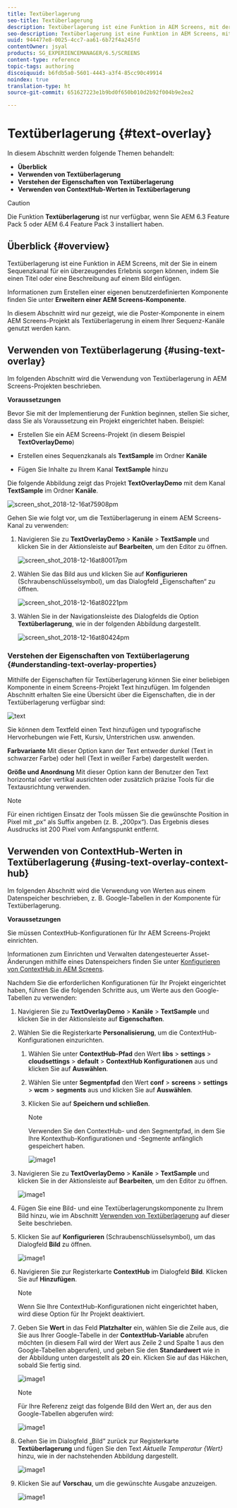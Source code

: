 ```yaml
---
title: Textüberlagerung
seo-title: Textüberlagerung
description: Textüberlagerung ist eine Funktion in AEM Screens, mit der Sie in einem Sequenzkanal für ein überzeugendes Erlebnis sorgen können, indem Sie einen Titel oder eine Beschreibung auf einem Bild einfügen. Auf dieser Seite erfahren Sie mehr.
seo-description: Textüberlagerung ist eine Funktion in AEM Screens, mit der Sie in einem Sequenzkanal für ein überzeugendes Erlebnis sorgen können, indem Sie einen Titel oder eine Beschreibung auf einem Bild einfügen. Auf dieser Seite erfahren Sie mehr.
uuid: 944477e8-0025-4cc7-aa61-6b72f4a245fd
contentOwner: jsyal
products: SG_EXPERIENCEMANAGER/6.5/SCREENS
content-type: reference
topic-tags: authoring
discoiquuid: b6fdb5a0-5601-4443-a3f4-85cc90c49914
noindex: true
translation-type: ht
source-git-commit: 651627223e1b9bd0f650b010d2b92f004b9e2ea2

---
```



# Textüberlagerung {#text-overlay}

In diesem Abschnitt werden folgende Themen behandelt:

* **Überblick**
* **Verwenden von Textüberlagerung**
* **Verstehen der Eigenschaften von Textüberlagerung**
* **Verwenden von ContextHub-Werten in Textüberlagerung**

>[!CAUTION]
>
>Die Funktion **Textüberlagerung** ist nur verfügbar, wenn Sie AEM 6.3 Feature Pack 5 oder AEM 6.4 Feature Pack 3 installiert haben.

## Überblick {#overview}

Textüberlagerung ist eine Funktion in AEM Screens, mit der Sie in einem Sequenzkanal für ein überzeugendes Erlebnis sorgen können, indem Sie einen Titel oder eine Beschreibung auf einem Bild einfügen.

Informationen zum Erstellen einer eigenen benutzerdefinierten Komponente finden Sie unter **Erweitern einer AEM Screens-Komponente**.

In diesem Abschnitt wird nur gezeigt, wie die Poster-Komponente in einem AEM Screens-Projekt als Textüberlagerung in einem Ihrer Sequenz-Kanäle genutzt werden kann.

## Verwenden von Textüberlagerung {#using-text-overlay}

Im folgenden Abschnitt wird die Verwendung von Textüberlagerung in AEM Screens-Projekten beschrieben.

**Voraussetzungen**

Bevor Sie mit der Implementierung der Funktion beginnen, stellen Sie sicher, dass Sie als Voraussetzung ein Projekt eingerichtet haben. Beispiel:

* Erstellen Sie ein AEM Screens-Projekt (in diesem Beispiel **TextOverlayDemo**)

* Erstellen eines Sequenzkanals als **TextSample** im Ordner **Kanäle**

* Fügen Sie Inhalte zu Ihrem Kanal **TextSample** hinzu

Die folgende Abbildung zeigt das Projekt **TextOverlayDemo** mit dem Kanal **TextSample** im Ordner **Kanäle**.

![screen_shot_2018-12-16at75908pm](assets/screen_shot_2018-12-16at75908pm.png)

Gehen Sie wie folgt vor, um die Textüberlagerung in einem AEM Screens-Kanal zu verwenden:

1. Navigieren Sie zu **TextOverlayDemo** > **Kanäle** > **TextSample** und klicken Sie in der Aktionsleiste auf **Bearbeiten**, um den Editor zu öffnen.

   ![screen_shot_2018-12-16at80017pm](assets/screen_shot_2018-12-16at80017pm.png)

1. Wählen Sie das Bild aus und klicken Sie auf **Konfigurieren** (Schraubenschlüsselsymbol), um das Dialogfeld „Eigenschaften“ zu öffnen.

   ![screen_shot_2018-12-16at80221pm](assets/screen_shot_2018-12-16at80221pm.png)

1. Wählen Sie in der Navigationsleiste des Dialogfelds die Option **Textüberlagerung**, wie in der folgenden Abbildung dargestellt.

   ![screen_shot_2018-12-16at80424pm](assets/screen_shot_2018-12-16at80424pm.png)

### Verstehen der Eigenschaften von Textüberlagerung {#understanding-text-overlay-properties}

Mithilfe der Eigenschaften für Textüberlagerung können Sie einer beliebigen Komponente in einem Screens-Projekt Text hinzufügen. Im folgenden Abschnitt erhalten Sie eine Übersicht über die Eigenschaften, die in der Textüberlagerung verfügbar sind:

![text](assets/text.gif)

Sie können dem Textfeld einen Text hinzufügen und typografische Hervorhebungen wie Fett, Kursiv, Unterstrichen usw. anwenden.

**Farbvariante** Mit dieser Option kann der Text entweder dunkel (Text in schwarzer Farbe) oder hell (Text in weißer Farbe) dargestellt werden.

**Größe und Anordnung** Mit dieser Option kann der Benutzer den Text horizontal oder vertikal ausrichten oder zusätzlich präzise Tools für die Textausrichtung verwenden.

>[!NOTE]
>
>Für einen richtigen Einsatz der Tools müssen Sie die gewünschte Position in Pixel mit „px“ als Suffix angeben (z. B. „200px“). Das Ergebnis dieses Ausdrucks ist 200 Pixel vom Anfangspunkt entfernt.

## Verwenden von ContextHub-Werten in Textüberlagerung {#using-text-overlay-context-hub}

Im folgenden Abschnitt wird die Verwendung von Werten aus einem Datenspeicher beschrieben, z. B. Google-Tabellen in der Komponente für Textüberlagerung.

**Voraussetzungen**

Sie müssen ContextHub-Konfigurationen für Ihr AEM Screens-Projekt einrichten.

Informationen zum Einrichten und Verwalten datengesteuerter Asset-Änderungen mithilfe eines Datenspeichers finden Sie unter [Konfigurieren von ContextHub in AEM Screens](https://docs.adobe.com/content/help/de-DE/experience-manager-screens/user-guide/developing/configuring-context-hub.html).

Nachdem Sie die erforderlichen Konfigurationen für Ihr Projekt eingerichtet haben, führen Sie die folgenden Schritte aus, um Werte aus den Google-Tabellen zu verwenden:

1. Navigieren Sie zu **TextOverlayDemo** > **Kanäle** > **TextSample** und klicken Sie in der Aktionsleiste auf **Eigenschaften**.

1. Wählen Sie die Registerkarte **Personalisierung**, um die ContextHub-Konfigurationen einzurichten.

   1. Wählen Sie unter **ContextHub-Pfad** den Wert **libs** > **settings** > **cloudsettings** > **default** > **ContextHub Konfigurationen** aus und klicken Sie auf **Auswählen**.

   1. Wählen Sie unter **Segmentpfad** den Wert **conf** > **screens** > **settings** > **wcm** > **segments** aus und klicken Sie auf **Auswählen**.

   1. Klicken Sie auf **Speichern und schließen**.

      >[!NOTE]
      >
      >Verwenden Sie den ContextHub- und den Segmentpfad, in dem Sie Ihre Kontexthub-Konfigurationen und -Segmente anfänglich gespeichert haben.

      ![image1](/help/user-guide/assets/text-overlay/text-overlay8.png)

1. Navigieren Sie zu **TextOverlayDemo** > **Kanäle** > **TextSample** und klicken Sie in der Aktionsleiste auf **Bearbeiten**, um den Editor zu öffnen.

   ![image1](/help/user-guide/assets/text-overlay/text-overlay1.png)

1. Fügen Sie eine Bild- und eine Textüberlagerungskomponente zu Ihrem Bild hinzu, wie im Abschnitt [Verwenden von Textüberlagerung](/help/user-guide/text-overlay.md#using-text-overlay) auf dieser Seite beschrieben.

1. Klicken Sie auf **Konfigurieren** (Schraubenschlüsselsymbol), um das Dialogfeld **Bild** zu öffnen.

   ![image1](/help/user-guide/assets/text-overlay/text-overlay4.png)

1. Navigieren Sie zur Registerkarte **ContextHub** im Dialogfeld **Bild**. Klicken Sie auf **Hinzufügen**.

   >[!NOTE]
   >Wenn Sie Ihre ContextHub-Konfigurationen nicht eingerichtet haben, wird diese Option für Ihr Projekt deaktiviert.

1. Geben Sie **Wert** in das Feld **Platzhalter** ein, wählen Sie die Zeile aus, die Sie aus Ihrer Google-Tabelle in der **ContextHub-Variable** abrufen möchten (in diesem Fall wird der Wert aus Zeile 2 und Spalte 1 aus den Google-Tabellen abgerufen), und geben Sie den **Standardwert** wie in der Abbildung unten dargestellt als **20** ein. Klicken Sie auf das Häkchen, sobald Sie fertig sind.

   ![image1](/help/user-guide/assets/text-overlay/text-overlay5.png)

   >[!NOTE]
   >Für Ihre Referenz zeigt das folgende Bild den Wert an, der aus den Google-Tabellen abgerufen wird:

   ![image1](/help/user-guide/assets/text-overlay/text-overlay6.png)

1. Gehen Sie im Dialogfeld „Bild“ zurück zur Registerkarte **Textüberlagerung** und fügen Sie den Text *Aktuelle Temperatur {Wert}* hinzu, wie in der nachstehenden Abbildung dargestellt.

   ![image1](/help/user-guide/assets/text-overlay/text-overlay7.png)

1. Klicken Sie auf **Vorschau**, um die gewünschte Ausgabe anzuzeigen.

   ![image1](/help/user-guide/assets/text-overlay/text-overlay10.png)















